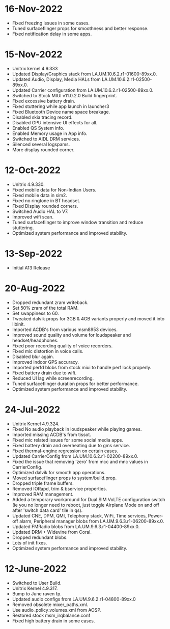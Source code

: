 # 16-Nov-2022
- Fixed freezing issues in some cases.
- Tuned surfaceflinger props for smoothness and better response.
- Fixed notification delay in some apps.

# 15-Nov-2022
- Unitrix kernel 4.9.333
- Updated Display/Graphics stack from LA.UM.10.6.2.r1-01600-89xx.0.
- Updated Audio, Display, Media HALs from LA.UM.10.6.2.r1-02500-89xx.0.
- Updated Carrier configuration from LA.UM.10.6.2.r1-02500-89xx.0.
- Switched to Stock MIUI v11.0.2.0 Build fingerprint.
- Fixed excessive battery drain.
- Fixed stuttering while app launch in launcher3
- Fixed Bluetooth Device name space breakage.
- Disabled skia tracing record.
- Disabled GPU intensive UI effects for all.
- Enabled QS System info.
- Enabled Memory usage in App info.
- Switched to AIDL DRM services.
- Silenced several logspams.
- More display rounded corner.

# 12-Oct-2022
- Unitrix 4.9.330.
- Fixed mobile data for Non-Indian Users.
- Fixed mobile data in sim2.
- Fixed no ringtone in BT headset.
- Fixed Display rounded corners.
- Switched Audio HAL to V7.
- Improved wifi scan.
- Tuned surfaceflinger to improve window transition and reduce stuttering.
- Optimized system performance and improved stability.

# 13-Sep-2022
- Initial A13 Release

# 20-Aug-2022
- Dropped redundant zram writeback.
- Set 50% zram of the total RAM.
- Set swappiness to 60.
- Tweaked dalvik props for 3GB & 4GB variants properly and moved it into libinit.
- Imported ACDB's from various msm8953 devices.
- Improved sound quality and volume for loudspeaker and headset/headphones.
- Fixed poor recording quality of voice recorders.
- Fixed mic distortion in voice calls.
- Disabled blur again.
- Improved indoor GPS accuracy.
- Imported perfd blobs from stock miui to handle perf lock properly.
- Fixed battery drain due to wifi.
- Reduced UI lag while screenrecording.
- Tuned surfaceflinger duration props for better performance.
- Optimized system performance and improved stability.

# 24-Jul-2022
- Unitrix Kernel 4.9.324.
- Fixed No audio playback in loudspeaker while playing games.
- Imported missing ACDB's from tissot.
- Fixed mic related issues for some social media apps.
- Fixed battery drain and overheating due to gms service.
- Fixed thermal-engine regression on certain cases.
- Updated CarrierConfig from LA.UM.10.6.2.r1-02200-89xx.0.
- Fixed the issue that removing 'zero' from mcc and mnc values in CarrierConfig.
- Optimized dalvik for smooth app operations.
- Moved surfaceflinger props to system/build.prop.
- Dropped triple frame buffers.
- Removed IORapd, trim & bservice properties.
- Improved RAM management.
- Added a temporary workaround for Dual SIM VoLTE configuration switch (ie you no longer need to reboot, just toggle Airplane Mode on and off after 'switch data card' tile in qs).
- Updated CNE, DPM, QMI, Telephony stack, WiFi, Time services, Power-off alarm, Peripheral manager blobs from LA.UM.9.6.3.r1-06200-89xx.0.
- Updated FMRadio blobs from LA.UM.9.6.3.r1-04400-89xx.0.
- Updated DRM + Widevine from Coral.
- Dropped redundant blobs.
- Lots of init fixes.
- Optimized system performance and improved stability.

# 12-June-2022

- Switched to User Build.
- Unitrix Kernel 4.9.317.
- Bump to June raven fp.
- Updated audio configs from LA.UM.9.6.2.r1-04800-89xx.0
- Removed obsolete mixer_paths.xml.
- Use audio_policy_volumes.xml from AOSP.
- Restored stock msm_irqbalance.conf
- Fixed high battery drain in some cases.
